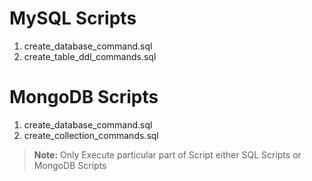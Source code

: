 # MySQL Scripts

1. create_database_command.sql
2. create_table_ddl_commands.sql

# MongoDB Scripts

1. create_database_command.sql
2. create_collection_commands.sql

> **Note:** Only Execute particular part of Script either SQL Scripts or MongoDB Scripts
